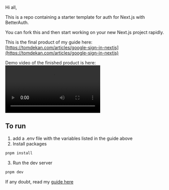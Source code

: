 Hi all, 

This is a repo containing a starter template for auth for Next.js with BetterAuth.

You can fork this and then start working on your new Next.js project rapidly.

This is the final product of my guide here:
[https://tomdekan.com/articles/google-sign-in-nextjs](https://tomdekan.com/articles/google-sign-in-nextjs)

Demo video of the finished product is here:
<video controls src="v-google-sign-in-nextjs.mp4" title="Title"></video>

## To run

1. add a .env file with the variables listed in the guide above
2. Install packages

```bash
pnpm install
```

3. Run the dev server

```bash
pnpm dev
```

If any doubt, read my [guide here](https://tomdekan.com/articles/google-sign-in-nextjs)

